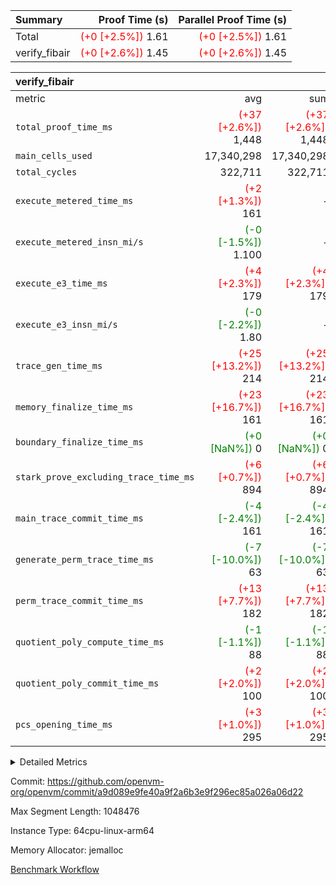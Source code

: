 | Summary | Proof Time (s) | Parallel Proof Time (s) |
|:---|---:|---:|
| Total | <span style='color: red'>(+0 [+2.5%])</span> 1.61 | <span style='color: red'>(+0 [+2.5%])</span> 1.61 |
| verify_fibair | <span style='color: red'>(+0 [+2.6%])</span> 1.45 | <span style='color: red'>(+0 [+2.6%])</span> 1.45 |


| verify_fibair |||||
|:---|---:|---:|---:|---:|
|metric|avg|sum|max|min|
| `total_proof_time_ms ` | <span style='color: red'>(+37 [+2.6%])</span> 1,448 | <span style='color: red'>(+37 [+2.6%])</span> 1,448 | <span style='color: red'>(+37 [+2.6%])</span> 1,448 | <span style='color: red'>(+37 [+2.6%])</span> 1,448 |
| `main_cells_used     ` |  17,340,298 |  17,340,298 |  17,340,298 |  17,340,298 |
| `total_cycles        ` |  322,711 |  322,711 |  322,711 |  322,711 |
| `execute_metered_time_ms` | <span style='color: red'>(+2 [+1.3%])</span> 161 | -          | -          | -          |
| `execute_metered_insn_mi/s` | <span style='color: green'>(-0 [-1.5%])</span> 1.100 | -          | -          | -          |
| `execute_e3_time_ms  ` | <span style='color: red'>(+4 [+2.3%])</span> 179 | <span style='color: red'>(+4 [+2.3%])</span> 179 | <span style='color: red'>(+4 [+2.3%])</span> 179 | <span style='color: red'>(+4 [+2.3%])</span> 179 |
| `execute_e3_insn_mi/s` | <span style='color: green'>(-0 [-2.2%])</span> 1.80 | -          | <span style='color: green'>(-0 [-2.2%])</span> 1.80 | <span style='color: green'>(-0 [-2.2%])</span> 1.80 |
| `trace_gen_time_ms   ` | <span style='color: red'>(+25 [+13.2%])</span> 214 | <span style='color: red'>(+25 [+13.2%])</span> 214 | <span style='color: red'>(+25 [+13.2%])</span> 214 | <span style='color: red'>(+25 [+13.2%])</span> 214 |
| `memory_finalize_time_ms` | <span style='color: red'>(+23 [+16.7%])</span> 161 | <span style='color: red'>(+23 [+16.7%])</span> 161 | <span style='color: red'>(+23 [+16.7%])</span> 161 | <span style='color: red'>(+23 [+16.7%])</span> 161 |
| `boundary_finalize_time_ms` | <span style='color: green'>(+0 [NaN%])</span> 0 | <span style='color: green'>(+0 [NaN%])</span> 0 | <span style='color: green'>(+0 [NaN%])</span> 0 | <span style='color: green'>(+0 [NaN%])</span> 0 |
| `stark_prove_excluding_trace_time_ms` | <span style='color: red'>(+6 [+0.7%])</span> 894 | <span style='color: red'>(+6 [+0.7%])</span> 894 | <span style='color: red'>(+6 [+0.7%])</span> 894 | <span style='color: red'>(+6 [+0.7%])</span> 894 |
| `main_trace_commit_time_ms` | <span style='color: green'>(-4 [-2.4%])</span> 161 | <span style='color: green'>(-4 [-2.4%])</span> 161 | <span style='color: green'>(-4 [-2.4%])</span> 161 | <span style='color: green'>(-4 [-2.4%])</span> 161 |
| `generate_perm_trace_time_ms` | <span style='color: green'>(-7 [-10.0%])</span> 63 | <span style='color: green'>(-7 [-10.0%])</span> 63 | <span style='color: green'>(-7 [-10.0%])</span> 63 | <span style='color: green'>(-7 [-10.0%])</span> 63 |
| `perm_trace_commit_time_ms` | <span style='color: red'>(+13 [+7.7%])</span> 182 | <span style='color: red'>(+13 [+7.7%])</span> 182 | <span style='color: red'>(+13 [+7.7%])</span> 182 | <span style='color: red'>(+13 [+7.7%])</span> 182 |
| `quotient_poly_compute_time_ms` | <span style='color: green'>(-1 [-1.1%])</span> 88 | <span style='color: green'>(-1 [-1.1%])</span> 88 | <span style='color: green'>(-1 [-1.1%])</span> 88 | <span style='color: green'>(-1 [-1.1%])</span> 88 |
| `quotient_poly_commit_time_ms` | <span style='color: red'>(+2 [+2.0%])</span> 100 | <span style='color: red'>(+2 [+2.0%])</span> 100 | <span style='color: red'>(+2 [+2.0%])</span> 100 | <span style='color: red'>(+2 [+2.0%])</span> 100 |
| `pcs_opening_time_ms ` | <span style='color: red'>(+3 [+1.0%])</span> 295 | <span style='color: red'>(+3 [+1.0%])</span> 295 | <span style='color: red'>(+3 [+1.0%])</span> 295 | <span style='color: red'>(+3 [+1.0%])</span> 295 |



<details>
<summary>Detailed Metrics</summary>

|  | verify_program_compile_ms | total_cells | stark_prove_excluding_trace_time_ms | quotient_poly_compute_time_ms | quotient_poly_commit_time_ms | perm_trace_commit_time_ms | pcs_opening_time_ms | main_trace_commit_time_ms |
| --- | --- | --- | --- | --- | --- | --- | --- |
|  | 7 | 65,536 | 36 | 1 | 6 | 0 | 20 | 7 | 

| air_name | rows | quotient_deg | main_cols | interactions | constraints | cells |
| --- | --- | --- | --- | --- | --- | --- |
| AccessAdapterAir<2> |  | 2 |  | 5 | 12 |  | 
| AccessAdapterAir<4> |  | 2 |  | 5 | 12 |  | 
| AccessAdapterAir<8> |  | 2 |  | 5 | 12 |  | 
| FibonacciAir | 32,768 | 1 | 2 |  | 5 | 65,536 | 
| FriReducedOpeningAir |  | 2 |  | 39 | 71 |  | 
| JalRangeCheckAir |  | 2 |  | 9 | 14 |  | 
| NativePoseidon2Air<BabyBearParameters>, 1> |  | 2 |  | 136 | 572 |  | 
| PhantomAir |  | 2 |  | 3 | 5 |  | 
| ProgramAir |  | 1 |  | 1 | 4 |  | 
| VariableRangeCheckerAir |  | 1 |  | 1 | 4 |  | 
| VmAirWrapper<AluNativeAdapterAir, FieldArithmeticCoreAir> |  | 2 |  | 15 | 27 |  | 
| VmAirWrapper<BranchNativeAdapterAir, BranchEqualCoreAir<1> |  | 2 |  | 11 | 25 |  | 
| VmAirWrapper<NativeAdapterAir<2, 0>, PublicValuesCoreAir> |  | 2 |  | 11 | 29 |  | 
| VmAirWrapper<NativeLoadStoreAdapterAir<1>, NativeLoadStoreCoreAir<1> |  | 2 |  | 15 | 20 |  | 
| VmAirWrapper<NativeLoadStoreAdapterAir<4>, NativeLoadStoreCoreAir<4> |  | 2 |  | 15 | 20 |  | 
| VmAirWrapper<NativeVectorizedAdapterAir<4>, FieldExtensionCoreAir> |  | 2 |  | 15 | 27 |  | 
| VmConnectorAir |  | 2 |  | 5 | 11 |  | 
| VolatileBoundaryAir |  | 2 |  | 7 | 19 |  | 

| group | trace_gen_time_ms | total_proof_time_ms | total_cycles | total_cells | stark_prove_excluding_trace_time_ms | quotient_poly_compute_time_ms | quotient_poly_commit_time_ms | perm_trace_commit_time_ms | pcs_opening_time_ms | memory_finalize_time_ms | main_trace_commit_time_ms | main_cells_used | insns | generate_perm_trace_time_ms | fri.log_blowup | execute_metered_time_ms | execute_metered_insn_mi/s | execute_e3_time_ms | execute_e3_insn_mi/s | boundary_finalize_time_ms |
| --- | --- | --- | --- | --- | --- | --- | --- | --- | --- | --- | --- | --- | --- | --- | --- | --- | --- | --- | --- | --- |
| verify_fibair | 214 | 1,448 | 322,711 | 62,474,410 | 894 | 88 | 100 | 182 | 295 | 161 | 161 | 17,340,298 | 322,712 | 63 | 1 | 161 | 1.100 | 179 | 1.80 | 0 | 

| group | air_name | rows | prep_cols | perm_cols | main_cols | cells |
| --- | --- | --- | --- | --- | --- | --- |
| verify_fibair | AccessAdapterAir<2> | 131,072 |  | 16 | 11 | 3,538,944 | 
| verify_fibair | AccessAdapterAir<4> | 65,536 |  | 16 | 13 | 1,900,544 | 
| verify_fibair | AccessAdapterAir<8> | 128 |  | 16 | 17 | 4,224 | 
| verify_fibair | FriReducedOpeningAir | 2,048 |  | 84 | 27 | 227,328 | 
| verify_fibair | JalRangeCheckAir | 32,768 |  | 28 | 12 | 1,310,720 | 
| verify_fibair | NativePoseidon2Air<BabyBearParameters>, 1> | 32,768 |  | 312 | 398 | 23,265,280 | 
| verify_fibair | PhantomAir | 16,384 |  | 12 | 6 | 294,912 | 
| verify_fibair | ProgramAir | 8,192 |  | 8 | 10 | 147,456 | 
| verify_fibair | VariableRangeCheckerAir | 262,144 | 2 | 8 | 1 | 2,359,296 | 
| verify_fibair | VmAirWrapper<AluNativeAdapterAir, FieldArithmeticCoreAir> | 262,144 |  | 36 | 29 | 17,039,360 | 
| verify_fibair | VmAirWrapper<BranchNativeAdapterAir, BranchEqualCoreAir<1> | 32,768 |  | 28 | 23 | 1,671,168 | 
| verify_fibair | VmAirWrapper<NativeLoadStoreAdapterAir<1>, NativeLoadStoreCoreAir<1> | 65,536 |  | 40 | 21 | 3,997,696 | 
| verify_fibair | VmAirWrapper<NativeLoadStoreAdapterAir<4>, NativeLoadStoreCoreAir<4> | 32,768 |  | 40 | 27 | 2,195,456 | 
| verify_fibair | VmAirWrapper<NativeVectorizedAdapterAir<4>, FieldExtensionCoreAir> | 32,768 |  | 36 | 38 | 2,424,832 | 
| verify_fibair | VmConnectorAir | 2 | 1 | 16 | 5 | 42 | 
| verify_fibair | VolatileBoundaryAir | 65,536 |  | 20 | 12 | 2,097,152 | 

| group | trace_height_constraint | weighted_sum | threshold |
| --- | --- | --- | --- |
| verify_fibair | 0 | 1,085,444 | 2,013,265,921 | 
| verify_fibair | 1 | 5,411,200 | 2,013,265,921 | 
| verify_fibair | 2 | 542,722 | 2,013,265,921 | 
| verify_fibair | 3 | 5,476,612 | 2,013,265,921 | 
| verify_fibair | 4 | 65,536 | 2,013,265,921 | 
| verify_fibair | 5 | 12,851,850 | 2,013,265,921 | 

| trace_height_constraint | threshold |
| --- | --- |
| 0 | 2,013,265,921 | 

</details>


Commit: https://github.com/openvm-org/openvm/commit/a9d089e9fe40a9f2a6b3e9f296ec85a026a06d22

Max Segment Length: 1048476

Instance Type: 64cpu-linux-arm64

Memory Allocator: jemalloc

[Benchmark Workflow](https://github.com/openvm-org/openvm/actions/runs/15880295623)
